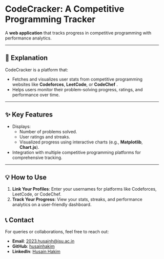 # CodeCracker: A Competitive Programming Tracker

A **web application** that tracks progress in competitive programming with performance analytics.

---

## 📖 Explanation 
CodeCracker is a platform that:
- Fetches and visualizes user stats from competitive programming websites like **Codeforces**, **LeetCode**, or **CodeChef** .
- Helps users monitor their problem-solving progress, ratings, and performance over time.
  
---

## ✨ Key Features
- Displays:
  - Number of problems solved.
  - User ratings and streaks.
  - Visualized progress using interactive charts (e.g., **Matplotlib**, **Chart.js**).
- Integration with multiple competitive programming platforms for comprehensive tracking.

---
## 💡 How to Use
1. **Link Your Profiles**: Enter your usernames for platforms like Codeforces, LeetCode, or CodeChef.
2. **Track Your Progress**: View your stats, streaks, and performance analytics on a user-friendly dashboard.


## 📞 Contact
For queries or collaborations, feel free to reach out:
- **Email**: 2023.husainh@isu.ac.in
- **GitHub**: [husainhakim](https://github.com/husainhakim)
- **LinkedIn**: [Husain Hakim](https://www.linkedin.com/in/husainhakim/)
